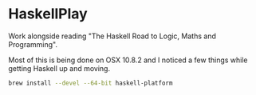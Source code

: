 HaskellPlay
===========

Work alongside reading "The Haskell Road to Logic, Maths and Programming".

Most of this is being done on OSX 10.8.2 and I noticed a few things while
getting Haskell up and moving.

```bash
brew install --devel --64-bit haskell-platform
```


